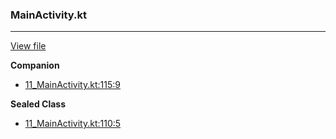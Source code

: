 ### MainActivity.kt
---
[View file](../files/11_MainActivity.kt)

**Companion**

 - [11_MainActivity.kt:115:9](../files/11_MainActivity.kt#L115)

**Sealed Class**

 - [11_MainActivity.kt:110:5](../files/11_MainActivity.kt#L110)
